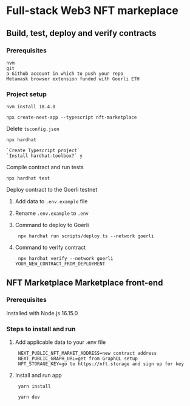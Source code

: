 # Full-stack Web3 NFT markeplace

## Build, test, deploy and verify contracts

### Prerequisites

    nvm 
    git
    a Github account in which to push your repo
    Metamask browser extension funded with Goerli ETH

### Project setup

    nvm install 18.4.0

    npx create-next-app --typescript nft-marketplace

Delete `tsconfig.json`

    npx hardhat

    `Create Typescript project`
    `Install hardhat-toolbox?` y

Compile contract and run tests

    npx hardhat test

Deploy contract to the Goerli testnet
1. Add data to `.env.example` file
2. Rename `.env.example` to `.env`
3. Command to deploy to Goerli
   
        npx hardhat run scripts/deploy.ts --network goerli

4. Command to verify contract
   
        npx hardhat verify --network goerli YOUR_NEW_CONTRACT_FROM_DEPLOYMENT


## NFT Marketplace Marketplace front-end

### Prerequisites

Installed with Node.js 16.15.0

### Steps to install and run

1. Add applicable data to your .env file
   
        NEXT_PUBLIC_NFT_MARKET_ADDRESS=new contract address
        NEXT_PUBLIC_GRAPH_URL=get from GraphQL setup
        NFT_STORAGE_KEY=go to https://nft.storage and sign up for key

2. Install and run app

        yarn install

        yarn dev 
